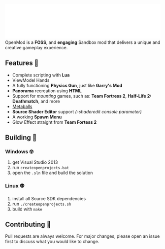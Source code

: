 ![Logo](.github-assets/logo.png?raw=true)
OpenMod is a **FOSS**, and **engaging** Sandbox mod that delivers a unique and creative gameplay experience.

## Features 🧰
- Complete scripting with **Lua**
- ViewModel Hands
- A fully functioning **Physics Gun**, just like **Garry's Mod**
- **Panorama** recreation using **HTML**
- Support for *mounting* games, such as: **Team Fortress 2**, **Half-Life 2: Deathmatch**, and more
- [Metaballs](https://github.com/celisej567/source-engine-metaballs)
- **Source Shader Editor** support *(-shaderedit console parameter)*
- A working **Spawn Menu**
- Glow Effect straight from **Team Fortess 2**

## Building 🔨

### Windows 🤓
1. get Visual Studio 2013
2. run `createopenprojects.bat`
3. open the `.sln` file and build the solution

### Linux 👽
1. install all Source SDK dependencies
2. run `./createopenprojects.sh`
3. build with `make`

## Contributing 🧑

Pull requests are always welcome. For major changes, please open an issue first to discuss what you would like to change.
